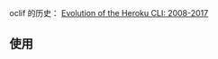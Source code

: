 
oclif 的历史：
[Evolution of the Heroku CLI: 2008-2017](https://blog.heroku.com/evolution-of-heroku-cli-2008-2017)

## 使用



